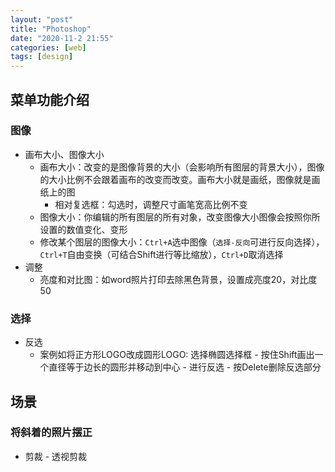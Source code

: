 ```yaml
---
layout: "post"
title: "Photoshop"
date: "2020-11-2 21:55"
categories: [web]
tags: [design]
---
```


## 菜单功能介绍

### 图像

- 画布大小、图像大小
    - 画布大小：改变的是图像背景的大小（会影响所有图层的背景大小），图像的大小比例不会跟着画布的改变而改变。画布大小就是画纸，图像就是画纸上的图
        - 相对复选框：勾选时，调整尺寸画笔宽高比例不变
    - 图像大小：你编辑的所有图层的所有对象，改变图像大小图像会按照你所设置的数值变化、变形
    - 修改某个图层的图像大小：`Ctrl+A`选中图像（`选择-反向`可进行反向选择），`Ctrl+T`自由变换（可结合Shift进行等比缩放），`Ctrl+D`取消选择
- 调整
    - 亮度和对比图：如word照片打印去除黑色背景，设置成亮度20，对比度50

### 选择

- 反选
    - 案例如将正方形LOGO改成圆形LOGO: 选择椭圆选择框 - 按住Shift画出一个直径等于边长的圆形并移动到中心 - 进行反选 - 按Delete删除反选部分

## 场景

### 将斜着的照片摆正

- 剪裁 - 透视剪裁


 